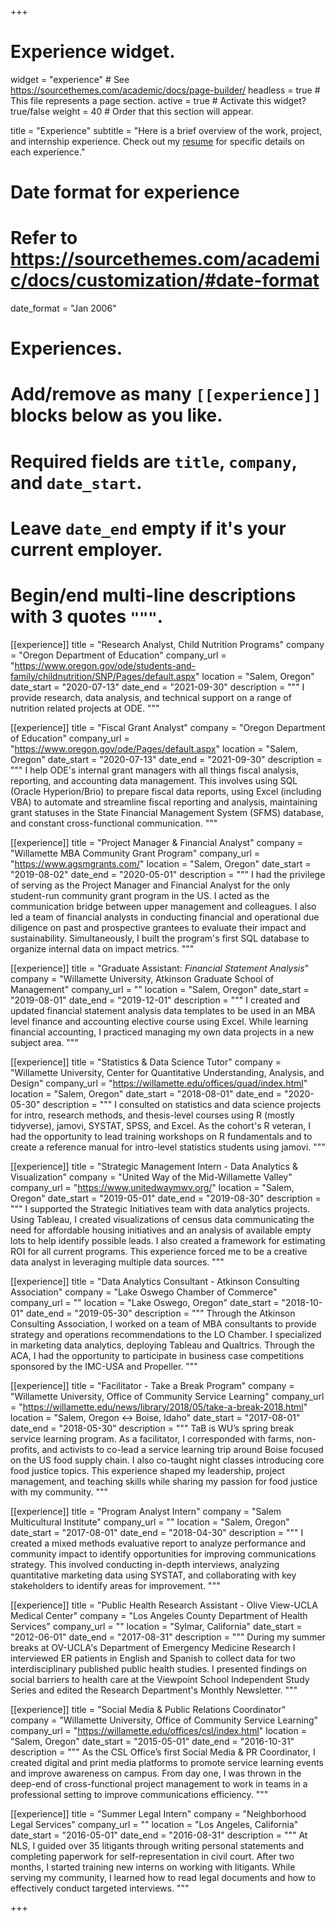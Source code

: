 +++
# Experience widget.
widget = "experience"  # See https://sourcethemes.com/academic/docs/page-builder/
headless = true  # This file represents a page section.
active = true  # Activate this widget? true/false
weight = 40  # Order that this section will appear.

title = "Experience"
subtitle = "Here is a brief overview of the work, project, and internship experience. Check out my [resume](https://zldyne.netlify.app/files/cv.pdf) for specific details on each experience."

# Date format for experience
#   Refer to https://sourcethemes.com/academic/docs/customization/#date-format
date_format = "Jan 2006"

# Experiences.
#   Add/remove as many `[[experience]]` blocks below as you like.
#   Required fields are `title`, `company`, and `date_start`.
#   Leave `date_end` empty if it's your current employer.
#   Begin/end multi-line descriptions with 3 quotes `"""`.

[[experience]]
  title = "Research Analyst, Child Nutrition Programs"
  company = "Oregon Department of Education"
  company_url = "https://www.oregon.gov/ode/students-and-family/childnutrition/SNP/Pages/default.aspx"
  location = "Salem, Oregon"
  date_start = "2020-07-13"
  date_end = "2021-09-30"
  description = """
 I provide research, data analysis, and technical support on a range of nutrition related projects at ODE.
  """

[[experience]]
  title = "Fiscal Grant Analyst"
  company = "Oregon Department of Education"
  company_url = "https://www.oregon.gov/ode/Pages/default.aspx"
  location = "Salem, Oregon"
  date_start = "2020-07-13"
  date_end = "2021-09-30"
  description = """
 I help ODE's internal grant managers with all things fiscal analysis, reporting, and accounting data management. This involves using SQL (Oracle Hyperion/Brio) to prepare fiscal data reports, using Excel (including VBA) to automate and streamline fiscal reporting and analysis, maintaining grant statuses in the State Financial Management System (SFMS) database, and constant cross-functional communication. 
  """

[[experience]]
  title = "Project Manager &  Financial Analyst"
  company = "Willamette MBA Community Grant Program"
  company_url = "https://www.agsmgrants.com/"
  location = "Salem, Oregon"
  date_start = "2019-08-02"
  date_end = "2020-05-01"
  description = """
 I had the privilege of serving as the Project Manager and Financial Analyst for the only student-run community grant program in the US. I acted as the communication bridge between upper management and colleagues. I also led a team of financial analysts in conducting financial and operational due diligence on past and prospective grantees to evaluate their impact and sustainability. Simultaneously, I built the program's first SQL database to organize internal data on impact metrics.
  """

[[experience]]
  title = "Graduate Assistant: *Financial Statement Analysis*"
  company = "Willamette University, Atkinson Graduate School of Management"
  company_url = ""
  location = "Salem, Oregon"
  date_start = "2019-08-01"
  date_end = "2019-12-01"
  description = """
 I created and updated financial statement analysis data templates to be used in an MBA level finance and accounting elective course using Excel. While learning financial accounting, I practiced managing my own data projects in a new subject area.
  """

[[experience]]
  title = "Statistics & Data Science Tutor"
  company = "Willamette University, Center for Quantitative Understanding, Analysis, and Design"
  company_url = "https://willamette.edu/offices/quad/index.html"
  location = "Salem, Oregon"
  date_start = "2018-08-01"
  date_end = "2020-05-30"
  description = """
 I consulted on statistics and data science projects for intro, research methods, and thesis-level courses using R (mostly tidyverse), jamovi, SYSTAT, SPSS, and Excel. As the cohort's R veteran, I had the opportunity to lead training workshops on R fundamentals and to create a reference manual for intro-level statistics students using jamovi.
  """

[[experience]]
  title = "Strategic Management Intern - Data Analytics & Visualization"
  company = "United Way of the Mid-Willamette Valley"
  company_url = "https://www.unitedwaymwv.org/"
  location = "Salem, Oregon"
  date_start = "2019-05-01"
  date_end = "2019-08-30"
  description = """
 I supported the Strategic Initiatives team with data analytics projects. Using Tableau, I created visualizations of census data communicating the need for affordable housing initiatives and an analysis of available empty lots to help identify possible leads. I also created a framework for estimating ROI for all current programs. This experience forced me to be a creative data analyst in leveraging multiple data sources.
  """

[[experience]]
  title = "Data Analytics Consultant - Atkinson Consulting Association"
  company = "Lake Oswego Chamber of Commerce"
  company_url = ""
  location = "Lake Oswego, Oregon"
  date_start = "2018-10-01"
  date_end = "2019-05-30"
  description = """
  Through the Atkinson Consulting Association, I worked on a team of MBA consultants to provide strategy and operations recommendations to the LO Chamber. I specialized in marketing data analytics, deploying Tableau and Qualtrics. Through the ACA, I had the opportunity to participate in business case competitions sponsored by the IMC-USA and Propeller.
  """

[[experience]]
  title = "Facilitator - Take a Break Program"
  company = "Willamette University, Office of Community Service Learning"
  company_url = "https://willamette.edu/news/library/2018/05/take-a-break-2018.html"
  location = "Salem, Oregon ↔ Boise, Idaho"
  date_start = "2017-08-01"
  date_end = "2018-05-30"
  description = """
  TaB is WU’s spring break service learning program. As a facilitator, I corresponded with farms, non-profits, and activists to co-lead a service learning trip around Boise focused on the US food supply chain. I also co-taught night classes introducing core food justice topics. This experience shaped my leadership, project management, and teaching skills while sharing my passion for food justice with my community.
  """

[[experience]]
  title = "Program Analyst Intern"
  company = "Salem Multicultural Institute"
  company_url = ""
  location = "Salem, Oregon"
  date_start = "2017-08-01"
  date_end = "2018-04-30"
  description = """
  I created a mixed methods evaluative report to analyze performance and community impact to identify opportunities for improving communications strategy. This involved conducting in-depth interviews, analyzing quantitative marketing data using SYSTAT, and collaborating with key stakeholders to identify areas for improvement.
  """

[[experience]]
  title = "Public Health Research Assistant - Olive View-UCLA Medical Center"
  company = "Los Angeles County Department of Health Services"
  company_url = ""
  location = "Sylmar, California"
  date_start = "2012-06-01"
  date_end = "2017-08-31"
  description = """
  During my summer breaks at OV-UCLA's Department of Emergency Medicine Research I interviewed ER patients in English and Spanish to collect data for two interdisciplinary published public health studies. I presented findings on social barriers to health care at the Viewpoint School Independent Study Series and edited the Research Department's Monthly Newsletter.
  """

[[experience]]
  title = "Social Media & Public Relations Coordinator"
  company = "Willamette University, Office of Community Service Learning"
  company_url = "https://willamette.edu/offices/csl/index.html"
  location = "Salem, Oregon"
  date_start = "2015-05-01"
  date_end = "2016-10-31"
  description = """
  As the CSL Office’s first Social Media & PR Coordinator, I created digital and print media platforms to promote service learning events and improve awareness on campus. From day one, I was thrown in the deep-end of cross-functional project management to work in teams in a professional setting to improve communications efficiency.
  """


[[experience]]
  title = "Summer Legal Intern"
  company = "Neighborhood Legal Services"
  company_url = ""
  location = "Los Angeles, California"
  date_start = "2016-05-01"
  date_end = "2016-08-31"
  description = """
  At NLS, I guided over 35 litigants through writing personal statements and completing paperwork for self-representation in civil court. After two months, I started training new interns on working with litigants. While serving my community, I learned how to read legal documents and how to effectively conduct targeted interviews.
  """

+++
